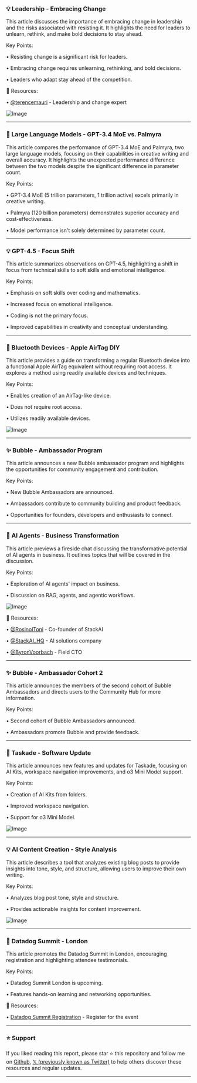 ### 💡 Leadership - Embracing Change

This article discusses the importance of embracing change in leadership and the risks associated with resisting it.  It highlights the need for leaders to unlearn, rethink, and make bold decisions to stay ahead.

Key Points:

•  Resisting change is a significant risk for leaders.

•  Embracing change requires unlearning, rethinking, and bold decisions.

•  Leaders who adapt stay ahead of the competition.


🔗 Resources:

• [@terencemauri](https://twitter.com/terencemauri) - Leadership and change expert


![Image](https://pbs.twimg.com/media/GkxLboabMAAds_5?format=jpg&name=small)


---
### 🤖 Large Language Models - GPT-3.4 MoE vs. Palmyra

This article compares the performance of GPT-3.4 MoE and Palmyra, two large language models, focusing on their capabilities in creative writing and overall accuracy.  It highlights the unexpected performance difference between the two models despite the significant difference in parameter count.

Key Points:

• GPT-3.4 MoE (5 trillion parameters, 1 trillion active) excels primarily in creative writing.

• Palmyra (120 billion parameters) demonstrates superior accuracy and cost-effectiveness.

• Model performance isn't solely determined by parameter count.


---
### 💡 GPT-4.5 - Focus Shift

This article summarizes observations on GPT-4.5, highlighting a shift in focus from technical skills to soft skills and emotional intelligence.

Key Points:

•  Emphasis on soft skills over coding and mathematics.

•  Increased focus on emotional intelligence.

•  Coding is not the primary focus.

•  Improved capabilities in creativity and conceptual understanding.


---
### 🚀  Bluetooth Devices - Apple AirTag DIY

This article provides a guide on transforming a regular Bluetooth device into a functional Apple AirTag equivalent without requiring root access. It explores a method using readily available devices and techniques.

Key Points:

•  Enables creation of an AirTag-like device.

•  Does not require root access.

•  Utilizes readily available devices.


![Image](https://pbs.twimg.com/media/Gk0crFAWQAAwAra?format=jpg&name=small)


---
### ✨ Bubble - Ambassador Program

This article announces a new Bubble ambassador program and highlights the opportunities for community engagement and contribution.

Key Points:

•  New Bubble Ambassadors are announced.

•  Ambassadors contribute to community building and product feedback.

•  Opportunities for founders, developers and enthusiasts to connect.


---
### 🤖 AI Agents - Business Transformation

This article previews a fireside chat discussing the transformative potential of AI agents in business.  It outlines topics that will be covered in the discussion.

Key Points:

•  Exploration of AI agents' impact on business.

•  Discussion on RAG, agents, and agentic workflows.


![Image](https://pbs.twimg.com/media/Gk0OyTDWkAALIYZ?format=jpg&name=small)

🔗 Resources:

• [@RosinolToni](https://twitter.com/RosinolToni) - Co-founder of StackAI

• [@StackAI_HQ](https://twitter.com/StackAI_HQ) - AI solutions company

• [@ByronVoorbach](https://twitter.com/ByronVoorbach) - Field CTO


---
### ✨ Bubble - Ambassador Cohort 2

This article announces the members of the second cohort of Bubble Ambassadors and directs users to the Community Hub for more information.

Key Points:

•  Second cohort of Bubble Ambassadors announced.

•  Ambassadors promote Bubble and provide feedback.


---
### 🚀 Taskade - Software Update

This article announces new features and updates for Taskade, focusing on AI Kits, workspace navigation improvements, and o3 Mini Model support.

Key Points:

•  Creation of AI Kits from folders.

•  Improved workspace navigation.

•  Support for o3 Mini Model.



![Image](https://pbs.twimg.com/media/Gkyo5BPaoAAgl0Q?format=jpg&name=small)


---
### 💡 AI Content Creation - Style Analysis

This article describes a tool that analyzes existing blog posts to provide insights into tone, style, and structure, allowing users to improve their own writing.

Key Points:

•  Analyzes blog post tone, style and structure.

•  Provides actionable insights for content improvement.


![Image](https://pbs.twimg.com/media/GkylyWaWUAAexBF?format=jpg&name=small)


---
### 🚀 Datadog Summit - London

This article promotes the Datadog Summit in London, encouraging registration and highlighting attendee testimonials.

Key Points:

•  Datadog Summit London is upcoming.

•  Features hands-on learning and networking opportunities.


🔗 Resources:

• [Datadog Summit Registration](https://dtdg.co/summitvid-london25-x) - Register for the event


---

### ⭐️ Support

If you liked reading this report, please star ⭐️ this repository and follow me on [Github](https://github.com/Drix10), [𝕏 (previously known as Twitter)](https://x.com/DRIX_10_) to help others discover these resources and regular updates.

---